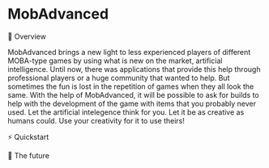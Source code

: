 # MobAdvanced

📖 Overview

MobAdvanced brings a new light to less experienced players of different MOBA-type games by using what is new on the market, artificial intelligence. Until now, there was applications that provide this help through professional players or a huge community that wanted to help. But sometimes the fun is lost in the repetition of games when they all look the same. With the help of MobAdvanced, it will be possible to ask for builds to help with the development of the game with items that you probably never used. Let the artificial intelegence think for you. Let it be as creative as humans could. Use your creativity for it to use theirs!

⚡️ Quickstart

💫 The future
